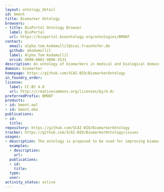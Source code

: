 ```yaml
---
layout: ontology_detail
id: bmont
title: Biomarker Ontology
browsers:
- title: BioPortal Ontology Browser
  label: BioPortal
  url: https://bioportal.bioontology.org/ontologies/BMONT
contact:
  email: alpha.tom.kodamullil@scai.fraunhofer.de
  github: akodamullil
  label: Alpha Tom Kodamullil
  orcid: 0000-0001-9896-3531 
description: An ontology of biomarkers in medical and biological domains
domain: biomarker
homepage: https://github.com/SCAI-BIO/BiomarkerOntology
in_foundry_order: 
license:
  label: CC-BY 4.0
  url: http://creativecommons.org/licenses/by/4.0/
preferredPrefix: BMONT
products:
- id: bmont.owl
- id: bmont.obo
publications:
- id: 
  title: 
repository: https://github.com/SCAI-BIO/BiomarkerOntology
tracker: https://github.com/SCAI-BIO/BiomarkerOntology/issues
usages:
- description: The ontology is proposed to be used for improving biomarker identification tasks, as well as a supportive integratable tool for abundant AI techniques, such as Machine Learning (ML) and Large Learning Model (LLM).
  examples:
  - description:
    url: 
  publications:
  - id: 
    title: 
  type: 
  user: 
activity_status: active
---
```

